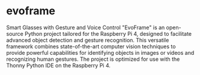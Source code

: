 # evoframe
 Smart Glasses with Gesture and Voice Control
"EvoFrame" is an open-source Python project tailored for the Raspberry Pi 4, designed to facilitate advanced object detection and gesture recognition. This versatile framework combines state-of-the-art computer vision techniques to provide powerful capabilities for identifying objects in images or videos and recognizing human gestures. The project is optimized for use with the Thonny Python IDE on the Raspberry Pi 4.
